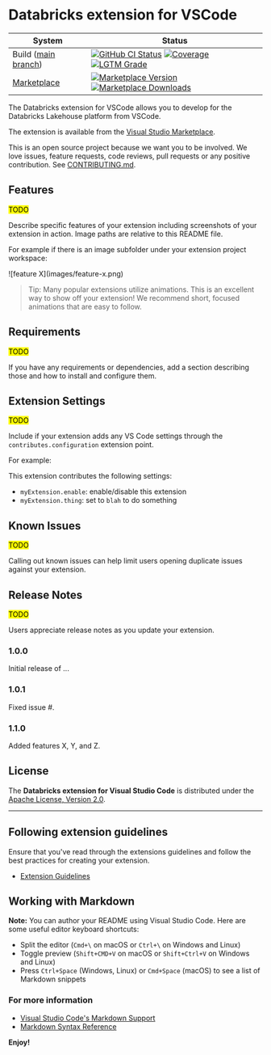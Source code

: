 # Databricks extension for VSCode

| System                                                                                          | Status                                                                                                                                                                                                                                                                                                                                                                                                                                                                                                                        |
| ----------------------------------------------------------------------------------------------- | ----------------------------------------------------------------------------------------------------------------------------------------------------------------------------------------------------------------------------------------------------------------------------------------------------------------------------------------------------------------------------------------------------------------------------------------------------------------------------------------------------------------------------- |
| Build ([main branch](https://github.com/databricks/databricks-vscode/commits/main))             | [![GitHub CI Status](https://github.com/databricks/databricks-vscode/actions/workflows/push.yml/badge.svg?branch=main)](https://github.com/databricks/databricks-vscode/actions/workflows/push.yml) [![Coverage](https://img.shields.io/codecov/c/github/databricks/databricks-vscode/main.svg)](https://codecov.io/gh/databricks/databricks-vscode/branch/main) [![LGTM Grade](https://img.shields.io/lgtm/grade/javascript/github/databricks/databricks-vscode)](https://lgtm.com/projects/g/databricks/databricks-vscode/) |
| [Marketplace](https://marketplace.visualstudio.com/items?itemName=databricks.databricks-vscode) | [![Marketplace Version](https://img.shields.io/vscode-marketplace/v/databricks.databricks-vscode.svg) ![Marketplace Downloads](https://img.shields.io/vscode-marketplace/d/databricks.databricks-vscode.svg)](https://marketplace.visualstudio.com/items?itemName=databricks.databricks-vscode)                                                                                                                                                                                                                               |

The Databricks extension for VSCode allows you to develop for the Databricks Lakehouse platform from VSCode.

The extension is available from the [Visual Studio Marketplace](https://marketplace.visualstudio.com/itemdetails?itemName=databricks.databricks-vscode).

This is an open source project because we want you to be involved. We love issues, feature requests, code reviews, pull
requests or any positive contribution. See [CONTRIBUTING.md](CONTRIBUTING.md).

## Features

<mark>TODO</mark>

Describe specific features of your extension including screenshots of your extension in action. Image paths are relative to this README file.

For example if there is an image subfolder under your extension project workspace:

\!\[feature X\]\(images/feature-x.png\)

> Tip: Many popular extensions utilize animations. This is an excellent way to show off your extension! We recommend short, focused animations that are easy to follow.

## Requirements

<mark>TODO</mark>

If you have any requirements or dependencies, add a section describing those and how to install and configure them.

## Extension Settings

<mark>TODO</mark>

Include if your extension adds any VS Code settings through the `contributes.configuration` extension point.

For example:

This extension contributes the following settings:

-   `myExtension.enable`: enable/disable this extension
-   `myExtension.thing`: set to `blah` to do something

## Known Issues

<mark>TODO</mark>

Calling out known issues can help limit users opening duplicate issues against your extension.

## Release Notes

<mark>TODO</mark>

Users appreciate release notes as you update your extension.

### 1.0.0

Initial release of ...

### 1.0.1

Fixed issue #.

### 1.1.0

Added features X, Y, and Z.

## License

The **Databricks extension for Visual Studio Code** is distributed under the [Apache License, Version 2.0](https://www.apache.org/licenses/LICENSE-2.0).

---

## Following extension guidelines

Ensure that you've read through the extensions guidelines and follow the best practices for creating your extension.

-   [Extension Guidelines](https://code.visualstudio.com/api/references/extension-guidelines)

## Working with Markdown

**Note:** You can author your README using Visual Studio Code. Here are some useful editor keyboard shortcuts:

-   Split the editor (`Cmd+\` on macOS or `Ctrl+\` on Windows and Linux)
-   Toggle preview (`Shift+CMD+V` on macOS or `Shift+Ctrl+V` on Windows and Linux)
-   Press `Ctrl+Space` (Windows, Linux) or `Cmd+Space` (macOS) to see a list of Markdown snippets

### For more information

-   [Visual Studio Code's Markdown Support](http://code.visualstudio.com/docs/languages/markdown)
-   [Markdown Syntax Reference](https://help.github.com/articles/markdown-basics/)

**Enjoy!**
